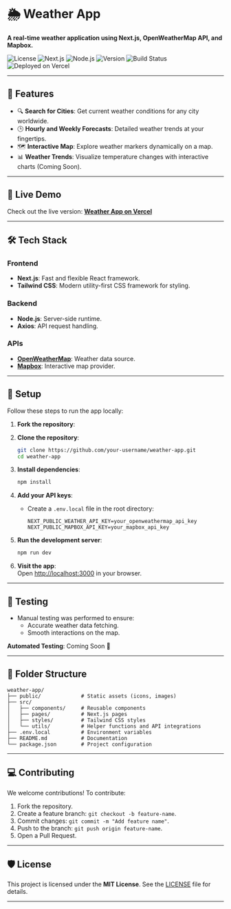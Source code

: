 
# 🌦️ Weather App  
**A real-time weather application using Next.js, OpenWeatherMap API, and Mapbox.**  

![License](https://img.shields.io/badge/license-MIT-green)  ![Next.js](https://img.shields.io/badge/Next.js-15.1.4-blue)  ![Node.js](https://img.shields.io/badge/Node.js-22.x-brightgreen)  ![Version](https://img.shields.io/badge/version-1.0.0-yellow)  ![Build Status](https://img.shields.io/badge/build-passing-brightgreen)  ![Deployed on Vercel](https://img.shields.io/badge/Deployment-Vercel-blue)  

---

## 🌟 Features  
- 🔍 **Search for Cities**: Get current weather conditions for any city worldwide.  
- 🕒 **Hourly and Weekly Forecasts**: Detailed weather trends at your fingertips.  
- 🗺️ **Interactive Map**: Explore weather markers dynamically on a map.  
- 📊 **Weather Trends**: Visualize temperature changes with interactive charts (Coming Soon).  

---

## 🚀 Live Demo  
Check out the live version: **[Weather App on Vercel](https://weatherworldview.vercel.app/)**  

---

## 🛠️ Tech Stack  
### **Frontend**  
- **Next.js**: Fast and flexible React framework.  
- **Tailwind CSS**: Modern utility-first CSS framework for styling.  

### **Backend**  
- **Node.js**: Server-side runtime.  
- **Axios**: API request handling.  

### **APIs**  
- **[OpenWeatherMap](https://openweathermap.org/)**: Weather data source.  
- **[Mapbox](https://www.mapbox.com/)**: Interactive map provider.  

---

## 📝 Setup  
Follow these steps to run the app locally:  

1. **Fork the repository**:  

2. **Clone the repository**:  
   ```bash
   git clone https://github.com/your-username/weather-app.git
   cd weather-app
   ```

3. **Install dependencies**:  
   ```bash
   npm install
   ```

4. **Add your API keys**:  
   - Create a `.env.local` file in the root directory:  
     ```env
     NEXT_PUBLIC_WEATHER_API_KEY=your_openweathermap_api_key
     NEXT_PUBLIC_MAPBOX_API_KEY=your_mapbox_api_key
     ```

5. **Run the development server**:  
   ```bash
   npm run dev
   ```

6. **Visit the app**:  
   Open [http://localhost:3000](http://localhost:3000) in your browser.


---

## 🧪 Testing  
- Manual testing was performed to ensure:
  - Accurate weather data fetching.
  - Smooth interactions on the map.  

**Automated Testing**: Coming Soon 🚧  

---

## 📂 Folder Structure  
```plaintext
weather-app/
├── public/             # Static assets (icons, images)
├── src/
│   ├── components/     # Reusable components
│   ├── pages/          # Next.js pages
│   ├── styles/         # Tailwind CSS styles
│   └── utils/          # Helper functions and API integrations
├── .env.local          # Environment variables
├── README.md           # Documentation
└── package.json        # Project configuration
```

---

## 💻 Contributing  
We welcome contributions! To contribute:  
1. Fork the repository.  
2. Create a feature branch: `git checkout -b feature-name`.  
3. Commit changes: `git commit -m "Add feature name"`.  
4. Push to the branch: `git push origin feature-name`.  
5. Open a Pull Request.  

---

## 🛡️ License  
This project is licensed under the **MIT License**. See the [LICENSE](LICENSE) file for details.  

---
